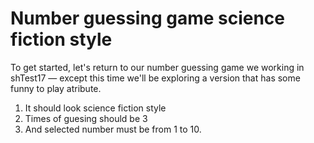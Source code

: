 # Number guessing game science fiction style

To get started, let's return to our number guessing game we working in shTest17 — except this time we'll be exploring a version that has some funny to play atribute.

1. It should look science fiction style
2. Times of guesing should be 3
3. And selected number must be from 1 to 10.
